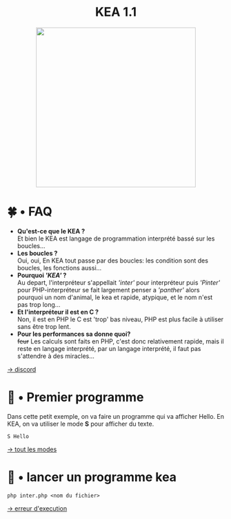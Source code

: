 <h1 align = center> KEA 1.1 </h1>

<p align="center">
    <img src="https://raw.githubusercontent.com/pf4-DEV/kea-project/main/doc/kea.png" width="370">
</p>

# 🍀 • FAQ

- **Qu'est-ce que le KEA ?**\
Et bien le KEA est langage de programmation interprété bassé sur les boucles...
- **Les boucles ?**\
Oui, oui, En KEA tout passe par des boucles: les condition sont des boucles, les fonctions aussi...
- **Pourquoi *'KEA'* ?**\
Au depart, l'interpréteur s'appellait *'inter'* pour interpréteur puis *'Pinter'* pour PHP-interpréteur se fait largement penser a *'panther'* alors pourquoi un nom d'animal, le kea et rapide, atypique, et le nom n'est pas trop long...
- **Et l'interpréteur il est en C ?**\
Non, il est en PHP le C est 'trop' bas niveau, PHP est plus facile à utiliser sans être trop lent.
- **Pour les performances sa donne quoi?**\
~~feur~~ Les calculs sont faits en PHP, c'est donc relativement rapide, mais il reste en langage interprété, par un langage interprété, il faut pas s'attendre à des miracles...

[→ discord](http://pf4.ddns.net/discord)

# 🥤 • Premier programme

Dans cette petit exemple, on va faire un programme qui va afficher Hello.
En KEA, on va utiliser le mode **S** pour afficher du texte.
```kea
S Hello
```
[→ tout les modes](/doc/modes.md)

# 👾 • lancer un programme kea

```shell
php inter.php <nom du fichier>
```
[→ erreur d'execution](/doc/errors.md)